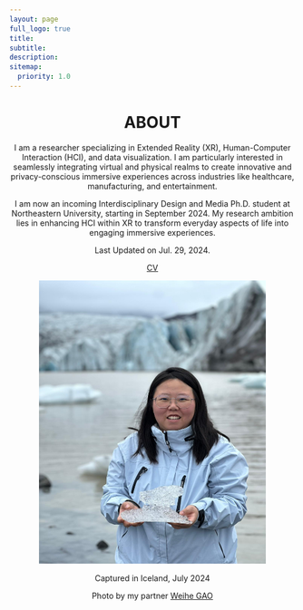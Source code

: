 ```yaml
---
layout: page
full_logo: true
title: 
subtitle: 
description:  
sitemap:
  priority: 1.0
---
```


<h1 align="center">ABOUT</h1>

<p align="center">
I am a researcher specializing in Extended Reality (XR), Human-Computer Interaction (HCI), and data visualization. I am particularly interested in seamlessly integrating virtual and physical realms to create innovative and privacy-conscious immersive experiences across industries like healthcare, manufacturing, and entertainment.
</p>

<p align="center">
I am now an incoming Interdisciplinary Design and Media Ph.D. student at Northeastern University, starting in September 2024. My research ambition lies in enhancing HCI within XR to transform everyday aspects of life into engaging immersive experiences.
</p>

<p align="center">
Last Updated on Jul. 29, 2024.
</p>


   
<body>
   <p align="center">
        <a href="assets/cv_shiqiyu_20240604.pdf" class="cv-link">CV</a>
      </p>
  
  <p align="center">
        <img src="assets/website picture_202407.jpg" alt="Photo taken in Iceland, July 2024" class="profile-image" style="width: 400px; height: 500px;>
      </p>
          
  <p align="center">
        <p align="center" class="caption">Captured in Iceland, July 2024</p>
        <p align="center" class="credit">Photo by my partner <a href="https://pages.gaowh.click/"> Weihe GAO</a></p>
    </p>
</body>




<br>
<br>
<br>
<br>
<br>
<br>
<br>
